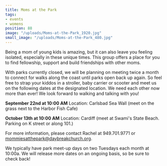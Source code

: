 ```yaml
---
title: Moms at the Park
tags:
- events
- womens
position: 88
image: "/uploads/Moms-at-the-Park_1920.jpg"
small_image: "/uploads/Moms-at-the-Park_480.jpg"
---
```


Being a mom of young kids is amazing, but it can also leave you feeling isolated, especially in these unique times. This group offers a place for you to find fellowship, support and build friendships with other moms. 

With parks currently closed, we will be planning on meeting twice a month to connect for walks along the coast until parks open back up again. So feel free to strap your kiddos in a stroller, baby carrier or scooter and meet us on the following dates at the designated location. We need each other now more than ever! We look forward to walking and talking with you! 

**September 22nd at 10:00 AM**
Location: Carlsbad Sea Wall (meet on the grass next to the Harbor Fish Cafe) 

**October 13th at 10:00 AM**
Location: Cardiff (meet at Swami's State Beach. Parking on K street or along 101.)

For more information, please contact Rachel at 949.701.9771 
or mommiesatthepark@daybreakchurch.org.
 
We typically have park meet-up days on two Tuesdays each month at 10:00a.  We will release more dates on an ongoing basis, so be sure to check back!